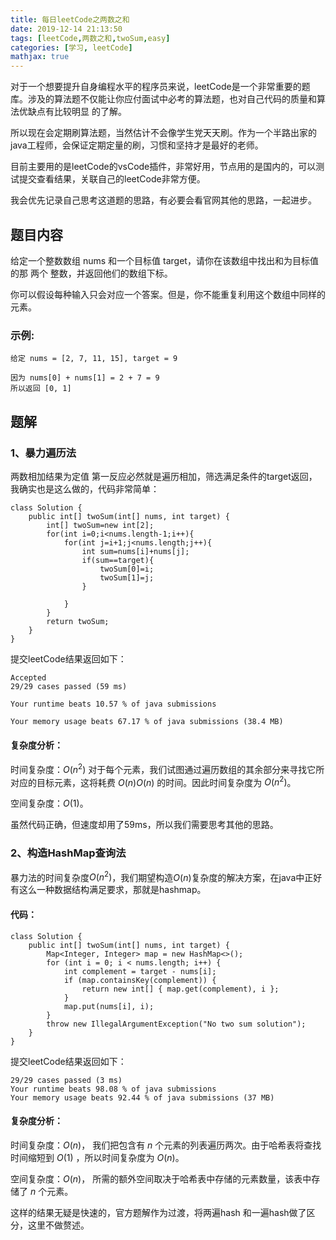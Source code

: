```yaml
---
title: 每日leetCode之两数之和
date: 2019-12-14 21:13:50
tags: [leetCode,两数之和,twoSum,easy]
categories: [学习, leetCode]
mathjax: true
---
```

对于一个想要提升自身编程水平的程序员来说，leetCode是一个非常重要的题库。涉及的算法题不仅能让你应付面试中必考的算法题，也对自己代码的质量和算法优缺点有比较明显
的了解。

所以现在会定期刷算法题，当然估计不会像学生党天天刷。作为一个半路出家的java工程师，会保证定期定量的刷，习惯和坚持才是最好的老师。

目前主要用的是leetCode的vsCode插件，非常好用，节点用的是国内的，可以测试提交查看结果，关联自己的leetCode非常方便。

我会优先记录自己思考这道题的思路，有必要会看官网其他的思路，一起进步。

<!--more-->

## 题目内容
给定一个整数数组 nums 和一个目标值 target，请你在该数组中找出和为目标值的那 两个 整数，并返回他们的数组下标。

你可以假设每种输入只会对应一个答案。但是，你不能重复利用这个数组中同样的元素。

### 示例:
```
给定 nums = [2, 7, 11, 15], target = 9

因为 nums[0] + nums[1] = 2 + 7 = 9
所以返回 [0, 1]
```

## 题解
### 1、暴力遍历法
两数相加结果为定值
第一反应必然就是遍历相加，筛选满足条件的target返回，我确实也是这么做的，代码非常简单：
```
class Solution {
    public int[] twoSum(int[] nums, int target) {
        int[] twoSum=new int[2];
        for(int i=0;i<nums.length-1;i++){
            for(int j=i+1;j<nums.length;j++){
                int sum=nums[i]+nums[j];
                if(sum==target){
                    twoSum[0]=i;
                    twoSum[1]=j;
                }

            }
        }
        return twoSum;       
    }
}
```
提交leetCode结果返回如下：
```
Accepted
29/29 cases passed (59 ms)

Your runtime beats 10.57 % of java submissions

Your memory usage beats 67.17 % of java submissions (38.4 MB)
```

#### 复杂度分析：

时间复杂度：$O(n^2)$
对于每个元素，我们试图通过遍历数组的其余部分来寻找它所对应的目标元素，这将耗费 $O(n)O(n)$ 的时间。因此时间复杂度为 $O(n^2)$。

空间复杂度：$O(1)$。


虽然代码正确，但速度却用了59ms，所以我们需要思考其他的思路。

### 2、构造HashMap查询法
暴力法的时间复杂度$O(n^2)$，我们期望构造$O(n)$复杂度的解决方案，在java中正好有这么一种数据结构满足要求，那就是hashmap。

#### 代码：
```
class Solution {
    public int[] twoSum(int[] nums, int target) {
        Map<Integer, Integer> map = new HashMap<>();
        for (int i = 0; i < nums.length; i++) {
            int complement = target - nums[i];
            if (map.containsKey(complement)) {
                return new int[] { map.get(complement), i };
            }
            map.put(nums[i], i);
        }
        throw new IllegalArgumentException("No two sum solution");
    }
}
```
提交leetCode结果返回如下：
```
29/29 cases passed (3 ms)
Your runtime beats 98.08 % of java submissions
Your memory usage beats 92.44 % of java submissions (37 MB)
```
#### 复杂度分析：

时间复杂度：$O(n)$，
我们把包含有 $n$ 个元素的列表遍历两次。由于哈希表将查找时间缩短到 $O(1)$ ，所以时间复杂度为 $O(n)$。

空间复杂度：$O(n)$，
所需的额外空间取决于哈希表中存储的元素数量，该表中存储了 $n$ 个元素。

这样的结果无疑是快速的，官方题解作为过渡，将两遍hash 和一遍hash做了区分，这里不做赘述。


